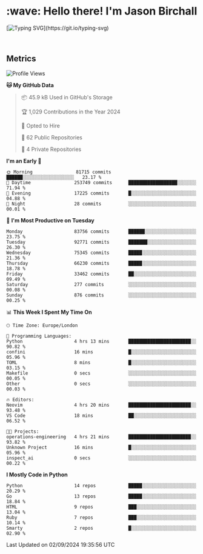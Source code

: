<h1 align="left" id="jason-title">:wave: Hello there! I'm Jason Birchall</h1>

[![Typing SVG](https://readme-typing-svg.demolab.com?font=Anek+Devanagari+&size=14&pause=1000&color=8C8C8C&width=435&separator=%3C&lines=Software+Engineer+working+at+MoJ+Digital+UK.%3CI'm+currently+learning+Python+and+Machine+Learning.%3COpen+Source+and+Free+Software+advocate.%3CSkills%3A+Go;+Python;+Terraform;+Kubernetes.)](https://git.io/typing-svg)

<br>


<h2>Metrics</h2>

<!--START_SECTION:waka-->
![Profile Views](http://img.shields.io/badge/Profile%20Views-0-blue)

**🐱 My GitHub Data** 

> 📦 45.9 kB Used in GitHub's Storage 
 > 
> 🏆 1,029 Contributions in the Year 2024
 > 
> 💼 Opted to Hire
 > 
> 📜 62 Public Repositories 
 > 
> 🔑 4 Private Repositories 
 > 
**I'm an Early 🐤** 

```text
🌞 Morning                81715 commits       ██████░░░░░░░░░░░░░░░░░░░   23.17 % 
🌆 Daytime                253749 commits      ██████████████████░░░░░░░   71.94 % 
🌃 Evening                17225 commits       █░░░░░░░░░░░░░░░░░░░░░░░░   04.88 % 
🌙 Night                  28 commits          ░░░░░░░░░░░░░░░░░░░░░░░░░   00.01 % 
```
📅 **I'm Most Productive on Tuesday** 

```text
Monday                   83756 commits       ██████░░░░░░░░░░░░░░░░░░░   23.75 % 
Tuesday                  92771 commits       ███████░░░░░░░░░░░░░░░░░░   26.30 % 
Wednesday                75345 commits       █████░░░░░░░░░░░░░░░░░░░░   21.36 % 
Thursday                 66230 commits       █████░░░░░░░░░░░░░░░░░░░░   18.78 % 
Friday                   33462 commits       ██░░░░░░░░░░░░░░░░░░░░░░░   09.49 % 
Saturday                 277 commits         ░░░░░░░░░░░░░░░░░░░░░░░░░   00.08 % 
Sunday                   876 commits         ░░░░░░░░░░░░░░░░░░░░░░░░░   00.25 % 
```


📊 **This Week I Spent My Time On** 

```text
🕑︎ Time Zone: Europe/London

💬 Programming Languages: 
Python                   4 hrs 13 mins       ███████████████████████░░   90.82 % 
confini                  16 mins             █░░░░░░░░░░░░░░░░░░░░░░░░   05.96 % 
TOML                     8 mins              █░░░░░░░░░░░░░░░░░░░░░░░░   03.15 % 
Makefile                 0 secs              ░░░░░░░░░░░░░░░░░░░░░░░░░   00.05 % 
Other                    0 secs              ░░░░░░░░░░░░░░░░░░░░░░░░░   00.03 % 

🔥 Editors: 
Neovim                   4 hrs 20 mins       ███████████████████████░░   93.48 % 
VS Code                  18 mins             ██░░░░░░░░░░░░░░░░░░░░░░░   06.52 % 

🐱‍💻 Projects: 
operations-engineering   4 hrs 21 mins       ███████████████████████░░   93.82 % 
Unknown Project          16 mins             █░░░░░░░░░░░░░░░░░░░░░░░░   05.96 % 
inspect_ai               0 secs              ░░░░░░░░░░░░░░░░░░░░░░░░░   00.22 % 
```

**I Mostly Code in Python** 

```text
Python                   14 repos            █████░░░░░░░░░░░░░░░░░░░░   20.29 % 
Go                       13 repos            █████░░░░░░░░░░░░░░░░░░░░   18.84 % 
HTML                     9 repos             ███░░░░░░░░░░░░░░░░░░░░░░   13.04 % 
Ruby                     7 repos             ███░░░░░░░░░░░░░░░░░░░░░░   10.14 % 
Smarty                   2 repos             █░░░░░░░░░░░░░░░░░░░░░░░░   02.90 % 
```




 Last Updated on 02/09/2024 19:35:56 UTC
<!--END_SECTION:waka-->

<!-- links -->

[issues page]: https://github.com/jasonBirchall/jasonBirchall/issues "jasonBirchall/issues"
